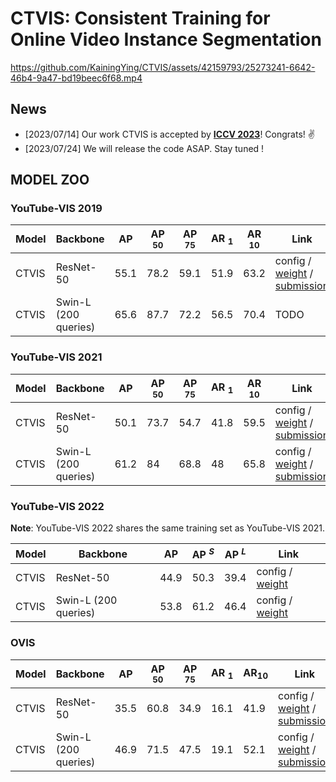 # CTVIS: Consistent Training for Online Video Instance Segmentation

<!-- https://user-images.githubusercontent.com/42159793/234478815-3ca313da-828c-4a6e-ae81-727bad8d84cf.mp4 -->
https://github.com/KainingYing/CTVIS/assets/42159793/25273241-6642-46b4-9a47-bd19beec6f68.mp4
## News

- [2023/07/14] Our work CTVIS is accepted by [**ICCV 2023**](https://iccv2023.thecvf.com/)! Congrats! ✌️
- [2023/07/24] We will release the code ASAP. Stay tuned !

## MODEL ZOO

### YouTube-VIS 2019

| Model | Backbone             | AP   | AP $_{50}$ | AP $_{75}$ | AR $_{1}$ | AR $_{10}$ | Link                                                                                                                          |
|-------| -------------------- | ---- |-----------| ---- | ---- | ---- |-------------------------------------------------------------------------------------------------------------------------------|
| CTVIS | ResNet-50            | 55.1 | 78.2      | 59.1 | 51.9 | 63.2 | config / [weight](https://github.com/KainingYing/storage/releases/download/CTVIS/ctvis_r50_ytvis19_55.1.pth) / [submission](https://github.com/KainingYing/storage/releases/download/CTVIS/ctvis_r50_ytvis19_55.1.zip) |
| CTVIS | Swin-L (200 queries) | 65.6 | 87.7      | 72.2 | 56.5 | 70.4 | TODO                                                                                                                          |

### YouTube-VIS 2021

| Model | Backbone             | AP   | AP $_{50}$ | AP $_{75}$ | AR $_{1}$ | AR $_{10}$ | Link                                                                                                                                                                                                                   |
| ----- | -------------------- | ---- | --------- | --------- | -------- | --------- |------------------------------------------------------------------------------------------------------------------------------------------------------------------------------------------------------------------------|
| CTVIS | ResNet-50            | 50.1 | 73.7      | 54.7      | 41.8     | 59.5      | config / [weight](https://github.com/KainingYing/storage/releases/download/CTVIS/ctvis_r50_ytvis21_50.1.pth) / [submission](https://github.com/KainingYing/storage/releases/download/CTVIS/ctvis_r50_ytvis21_50.1.zip) |
| CTVIS | Swin-L (200 queries) | 61.2 | 84        | 68.8      | 48       | 65.8      | config / [weight](https://github.com/KainingYing/storage/releases/download/CTVIS/ctvis_swinl_ytvis21_61.2.pth) / [submission](https://github.com/KainingYing/storage/releases/download/CTVIS/ctvis_swinl_ytvis21_61.2.zip)                                                                                                                                                                                   |

### YouTube-VIS 2022

**Note**: YouTube-VIS 2022 shares the same training set as YouTube-VIS 2021.

| Model | Backbone             | AP   | AP $^{S}$ | AP $^{L}$ | Link                                    |
| ----- | -------------------- | ---- | ---- | ---- | --------------------------------------- |
| CTVIS | ResNet-50         | 44.9 | 50.3 | 39.4 | config / [weight](https://github.com/KainingYing/storage/releases/download/CTVIS/ctvis_r50_ytvis21_50.1.pth)        |
| CTVIS | Swin-L (200 queries) | 53.8 | 61.2 | 46.4 | config / [weight](https://github.com/KainingYing/storage/releases/download/CTVIS/ctvis_swinl_ytvis21_61.2.pth)       |

### OVIS

| Model | Backbone             | AP   | AP $_{50}$ | AP $_{75}$ | AR $_{1}$ | AR$_{10}$ | Link                                    |
| ----- | -------------------- | ---- | --------- | --------- | -------- | --------- | --------------------------------------- |
| CTVIS | ResNet-50            | 35.5 | 60.8      | 34.9      | 16.1     | 41.9      | config / [weight]() / [submission](https://github.com/KainingYing/storage/releases/download/CTVIS/ctvis_r50_ovis_35.5.zip)         |
| CTVIS | Swin-L (200 queries) | 46.9 | 71.5      | 47.5      | 19.1     | 52.1      | config / [weight](https://github.com/KainingYing/storage/releases/download/CTVIS/ctvis_swinl_ovis_46.9.pth) / [submission](https://github.com/KainingYing/storage/releases/download/CTVIS/ctvis_swinl_ovis_46.9.zip)          |
